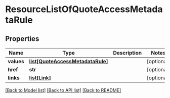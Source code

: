 # ResourceListOfQuoteAccessMetadataRule

## Properties
Name | Type | Description | Notes
------------ | ------------- | ------------- | -------------
**values** | [**list[QuoteAccessMetadataRule]**](QuoteAccessMetadataRule.md) |  | [optional] 
**href** | **str** |  | [optional] 
**links** | [**list[Link]**](Link.md) |  | [optional] 

[[Back to Model list]](../README.md#documentation-for-models) [[Back to API list]](../README.md#documentation-for-api-endpoints) [[Back to README]](../README.md)


